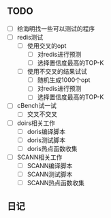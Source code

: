 ## TODO
- [ ] 给海明找一些可以测试的程序
- [ ] redis测试
	- [ ] 使用交叉的opt
		- [ ] 对redis进行预测
		- [ ] 选择置信度最高的TOP-K
	- [ ] 使用不交叉的结果试试
		- [ ] 随机生成1000个opt
		- [ ] 对redis进行预测
		- [ ] 选择置信度最高的TOP-K
- [ ] cBench试一试
	- [ ] 交叉不交叉
- [ ] doirs相关工作
	- [ ] doris编译脚本
	- [ ] doris测试脚本
	- [ ] doris热点函数收集
- [ ] SCANN相关工作
	- [ ] SCANN编译脚本
	- [ ] SCANN测试脚本
	- [ ] SCANN热点函数收集
## 日记

